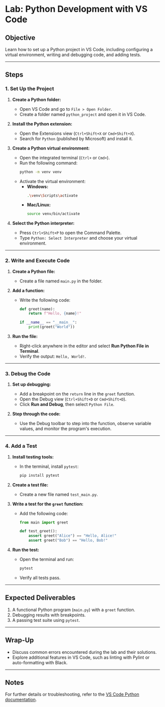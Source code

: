# Lab: Python Development with VS Code

## Objective
Learn how to set up a Python project in VS Code, including configuring a virtual environment, writing and debugging code, and adding tests.

---

## Steps

### 1. Set Up the Project

1. **Create a Python folder:**
   - Open VS Code and go to `File > Open Folder`.
   - Create a folder named `python_project` and open it in VS Code.

2. **Install the Python extension:**
   - Open the Extensions view (`Ctrl+Shift+X` or `Cmd+Shift+X`).
   - Search for `Python` (published by Microsoft) and install it.

3. **Create a Python virtual environment:**
   - Open the integrated terminal (`Ctrl+` or `Cmd+`).
   - Run the following command:
     ```bash
     python -m venv venv
     ```
   - Activate the virtual environment:
     - **Windows:**
       ```bash
       .\venv\Scripts\activate
       ```
     - **Mac/Linux:**
       ```bash
       source venv/bin/activate
       ```

4. **Select the Python interpreter:**
   - Press `Ctrl+Shift+P` to open the Command Palette.
   - Type `Python: Select Interpreter` and choose your virtual environment.

---

### 2. Write and Execute Code

1. **Create a Python file:**
   - Create a file named `main.py` in the folder.

2. **Add a function:**
   - Write the following code:
     ```python
     def greet(name):
         return f"Hello, {name}!"

     if __name__ == "__main__":
         print(greet("World"))
     ```

3. **Run the file:**
   - Right-click anywhere in the editor and select **Run Python File in Terminal**.
   - Verify the output: `Hello, World!`.

---

### 3. Debug the Code

1. **Set up debugging:**
   - Add a breakpoint on the `return` line in the `greet` function.
   - Open the Debug view (`Ctrl+Shift+D` or `Cmd+Shift+D`).
   - Click **Run and Debug**, then select `Python File`.

2. **Step through the code:**
   - Use the Debug toolbar to step into the function, observe variable values, and monitor the program's execution.

---

### 4. Add a Test

1. **Install testing tools:**
   - In the terminal, install `pytest`:
     ```bash
     pip install pytest
     ```

2. **Create a test file:**
   - Create a new file named `test_main.py`.

3. **Write a test for the `greet` function:**
   - Add the following code:
     ```python
     from main import greet

     def test_greet():
         assert greet("Alice") == "Hello, Alice!"
         assert greet("Bob") == "Hello, Bob!"
     ```

4. **Run the test:**
   - Open the terminal and run:
     ```bash
     pytest
     ```
   - Verify all tests pass.

---

## Expected Deliverables

1. A functional Python program (`main.py`) with a `greet` function.
2. Debugging results with breakpoints.
3. A passing test suite using `pytest`.

---

## Wrap-Up

- Discuss common errors encountered during the lab and their solutions.
- Explore additional features in VS Code, such as linting with Pylint or auto-formatting with Black.

---

## Notes

For further details or troubleshooting, refer to the [VS Code Python documentation](https://code.visualstudio.com/docs/languages/python).

